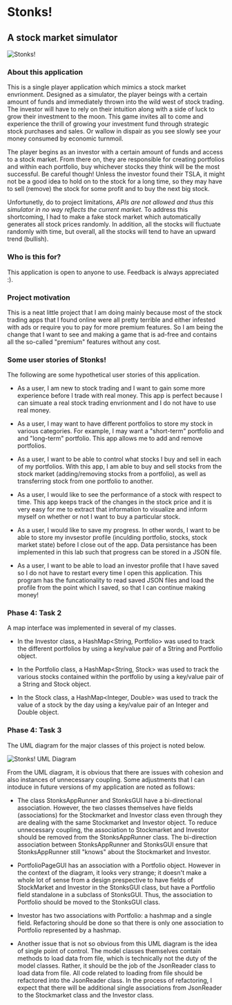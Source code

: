 # Stonks!

## A stock market simulator

![Stonks!](https://github.students.cs.ubc.ca/CPSC210-2020W-T2/project_n1a0o/blob/master/data/images/stonks.png)

### About this application

This is a single player application which mimics a stock market envrionment. Designed as a simulator, the player beings with a certain amount of funds and immediately thrown into the wild west of stock trading. The investor will have to rely on their intuition along with a side of luck to grow their investment to the moon. This game invites all to come and experience the thrill of growing your investment fund through strategic stock purchases and sales. Or wallow in dispair as you see slowly see your money consumed by economic turnmoil.

The player begins as an investor with a certain amount of funds and access to a stock market. From there on, they are responsible for creating portfolios and within each portfolio, buy whichever stocks they think will be the most successful. Be careful though! Unless the investor found their TSLA, it might not be a good idea to hold on to the stock for a long time, so they may have to sell (remove) the stock for some profit and to buy the next big stock. 

Unfortunetly, do to project limitations, *APIs are not allowed and thus this simulator in no way reflects the current market*. To address this shortcoming, I had to make a fake stock market which automatically generates all stock prices randomly. In addition, all the stocks will fluctuate randomly with time, but overall, all the stocks will tend to have an upward trend (bullish). 

### Who is this for?

This application is open to anyone to use. Feedback is always appreciated :). 

### Project motivation

This is a neat little project that I am doing mainly because most of the stock trading apps that I found online were all pretty terrible and either infested with ads or require you to pay for more premium features. So I am being the change that I want to see and making a game that is ad-free and contains all the so-called "premium" features without any cost. 

### Some user stories of Stonks!

The following are some hypothetical user stories of this application.

- As a user, I am new to stock trading and I want to gain some more experience before I trade with real money. This app is perfect because I can simuate a real stock trading envrionment and I do not have to use real money.

- As a user, I may want to have different portfolios to store my stock in various categories. For example, I may want a "short-term" portfolio and and "long-term" portfolio. This app allows me to add and remove portfolios.

- As a user, I want to be able to control what stocks I buy and sell in each of my portfolios. With this app, I am able to buy and sell stocks from the stock market (adding/removing stocks from a portfolio), as well as transferring stock from one portfolio to another.

- As a user, I would like to see the performance of a stock with respect to time. This app keeps track of the changes in the stock price and it is very easy for me to extract that information to visualize and inform myself on whether or not I want to buy a particular stock.

- As a user, I would like to save my progress. In other words, I want to be able to store my invsestor profile (inculding portfolio, stocks, stock market state) before I close out of the app. Data persistance has been implemented in this lab such that progress can be stored in a JSON file.

- As a user, I want to be able to load an investor profile that I have saved so I do not have to restart every time I open this application. This program has the funcationality to read saved JSON files and load the profile from the point which I saved, so that I can continue making money!

### Phase 4: Task 2
A map interface was implemented in several of my classes.

- In the Investor class, a HashMap<String, Portfolio> was used to track the different portfolios by using a key/value pair of a String and Portfolio object.

- In the Portfolio class, a HashMap<String, Stock> was used to track the various stocks contained within the portfolio by using a key/value pair of a String and Stock object.

- In the Stock class, a HashMap<Integer, Double> was used to track the value of a stock by the day using a key/value pair of an Integer and Double object.

### Phase 4: Task 3
The UML diagram for the major classes of this project is noted below.

![Stonks! UML Diagram](https://github.students.cs.ubc.ca/CPSC210-2020W-T2/project_n1a0o/blob/master/UML_Design_Diagram.svg)

From the UML diagram, it is obvious that there are issues with cohesion and also instances of unnecessary coupling. Some adjustments that I can intoduce in future versions of my application are noted as follows:

- The class StonksAppRunner and StonksGUI have a bi-directional association. However, the two classes themselves have fields (associations) for the Stockmarket and Investor class even through they are dealing with the same Stockmarket and Investor object. To reduce unnecessary coupling, the association to Stockmarket and Investor should be removed from the StonksAppRunner class. The bi-direction association between StonksAppRunner and StonksGUI ensure that StonksAppRunner still "knows" about the Stockmarket and Investor.

- PortfolioPageGUI has an association with a Portfolio object. However in the context of the diagram, it looks very strange; it doesn't make a whole lot of sense from a design prespective to have fields of StockMarket and Investor in the StonksGUI class, but have a Portfolio field standalone in a subclass of StonksGUI. Thus, the association to Portfolio should be moved to the StonksGUI class. 

- Investor has two associations with Portfolio: a hashmap and a single field. Refactoring should be done so that there is only one association to Portfolio represented by a hashmap. 

- Another issue that is not so obvious from this UML diagram is the idea of single point of control. The model classes themselves contain methods to load data from file, which is technically not the duty of the model classes. Rather, it should be the job of the JsonReader class to load data from file. All code related to loading from file should be refactored into the JsonReader class. In the process of refactoring, I expect that there will be additional single associations from JsonReader to the Stockmarket class and the Investor class. 
